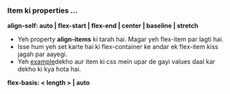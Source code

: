 ### Item ki properties ...
**align-self: auto | flex-start | flex-end | center | baseline | stretch**

* Yeh property **align-items** ki tarah hai. Magar yeh flex-item par lagti hai. 
* Isse hum yeh set karte hai ki flex-container ke andar ek flex-item kiss jagah par aayegi. 
* Yeh [example](http://codepen.io/navgurukul/pen/ygmVQb)dekho aur item ki css mein upar de gayi values daal kar dekho ki kya hota hai.

 **flex-basis: < length > | auto**
